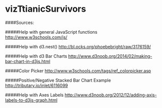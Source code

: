 # vizTtianicSurvivors


####Sources:

#####Help with general JavaScript functions
http://www.w3schools.com/js/

#####Help with d3.nest()
http://bl.ocks.org/phoebebright/raw/3176159/

#####Help with d3 Bar Charts
http://www.d3noob.org/2014/02/making-bar-chart-in-d3js.html

#####Color Picker
http://www.w3schools.com/tags/ref_colorpicker.asp

#####Positive/Negative Stacked Bar Chart Example
http://tributary.io/inlet/6116099

#####Help with Axes Labels
http://www.d3noob.org/2012/12/adding-axis-labels-to-d3js-graph.html








